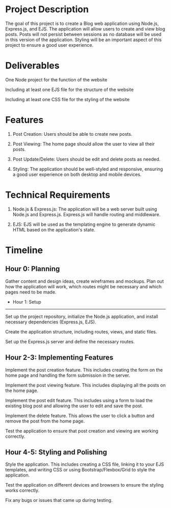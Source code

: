 Project Description
====================
The goal of this project is to create a Blog web application using Node.js, Express.js, and EJS. The application will allow users to create and view blog posts. Posts will not persist between sessions as no database will be used in this version of the application. Styling will be an important aspect of this project to ensure a good user experience.


Deliverables
=============
One Node project for the function of the website

Including at least one EJS file for the structure of the website

Including at least one CSS file for the styling of the website



Features
==========
1. Post Creation: Users should be able to create new posts.

2. Post Viewing: The home page should allow the user to view all their posts.

3. Post Update/Delete: Users should be edit and delete posts as needed.

3. Styling: The application should be well-styled and responsive, ensuring a good user experience on both desktop and mobile devices.



Technical Requirements
=======================
1. Node.js & Express.js: The application will be a web server built using Node.js and Express.js. Express.js will handle routing and middleware.

2. EJS: EJS will be used as the templating engine to generate dynamic HTML based on the application's state.



Timeline
========
Hour 0: Planning
----------------

Gather content and design ideas, create wireframes and mockups. Plan out how the application will work, which routes might be necessary and which pages need to be made.



- Hour 1:  Setup
--------------

Set up the project repository, initialize the Node.js application, and install necessary dependencies (Express.js, EJS).

Create the application structure, including routes, views, and static files.

Set up the Express.js server and define the necessary routes.



Hour 2-3: Implementing Features
-------------------------------

Implement the post creation feature. This includes creating the form on the home page and handling the form submission in the server.

Implement the post viewing feature. This includes displaying all the posts on the home page.

Implement the post edit feature. This includes using a form to load the existing blog post and allowing the user to edit and save the post.

Implement the delete feature. This allows the user to click a button and remove the post from the home page.

Test the application to ensure that post creation and viewing are working correctly.



Hour 4-5: Styling and Polishing
-------------------------------

Style the application. This includes creating a CSS file, linking it to your EJS templates, and writing CSS or using Bootstrap/Flexbox/Grid to style the application.

Test the application on different devices and browsers to ensure the styling works correctly.

Fix any bugs or issues that came up during testing.

